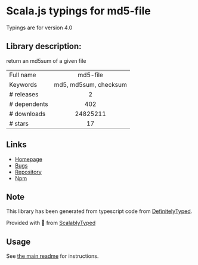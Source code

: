 
# Scala.js typings for md5-file

Typings are for version 4.0

## Library description:
return an md5sum of a given file

|                    |                 |
| ------------------ | :-------------: |
| Full name          | md5-file |
| Keywords           | md5, md5sum, checksum |
| # releases         | 2 |
| # dependents       | 402 |
| # downloads        | 24825211 |
| # stars            | 17 |

## Links
- [Homepage](https://github.com/roryrjb/md5-file#readme)
- [Bugs](https://github.com/roryrjb/md5-file/issues)
- [Repository](https://github.com/roryrjb/md5-file)
- [Npm](https://www.npmjs.com/package/md5-file)
    


## Note
This library has been generated from typescript code from [DefinitelyTyped](https://definitelytyped.org).

Provided with :purple_heart: from [ScalablyTyped](https://github.com/oyvindberg/ScalablyTyped)

## Usage
See [the main readme](../../readme.md) for instructions.


